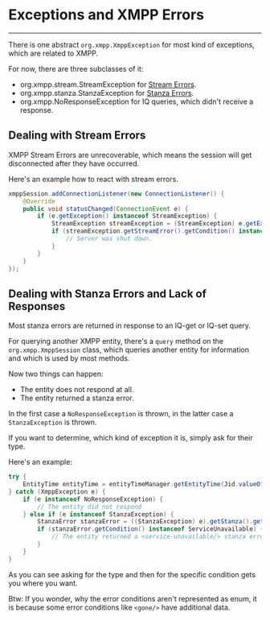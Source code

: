 # Exceptions and XMPP Errors
---

There is one abstract ```org.xmpp.XmppException``` for most kind of exceptions, which are related to XMPP.

For now, there are three subclasses of it:

* org.xmpp.stream.StreamException for [Stream Errors][Stream Errors].
* org.xmpp.stanza.StanzaException for [Stanza Errors][Stanza Errors].
* org.xmpp.NoResponseException for IQ queries, which didn\'t receive a response.


## Dealing with Stream Errors

XMPP Stream Errors are unrecoverable, which means the session will get disconnected after they have occurred.

Here's an example how to react with stream errors.

```java
xmppSession.addConnectionListener(new ConnectionListener() {
    @Override
    public void statusChanged(ConnectionEvent e) {
        if (e.getException() instanceof StreamException) {
            StreamException streamException = (StreamException) e.getException();
            if (streamException.getStreamError().getCondition() instanceof SystemShutdown) {
                // Server was shut down.
            }
        }
    }
});
```

## Dealing with Stanza Errors and Lack of Responses

Most stanza errors are returned in response to an IQ-get or IQ-set query.

For querying another XMPP entity, there\'s a `query` method on the `org.xmpp.XmppSession` class, which queries another entity for information and which is used by most methods.

Now two things can happen:

* The entity does not respond at all.
* The entity returned a stanza error.

In the first case a `NoResponseException` is thrown, in the latter case a `StanzaException` is thrown.

If you want to determine, which kind of exception it is, simply ask for their type.

Here\'s an example:

```java
try {
    EntityTime entityTime = entityTimeManager.getEntityTime(Jid.valueOf("juliet@example.net/balcony"));
} catch (XmppException e) {
    if (e instanceof NoResponseException) {
        // The entity did not respond
    } else if (e instanceof StanzaException) {
        StanzaError stanzaError = ((StanzaException) e).getStanza().getError();
        if (stanzaError.getCondition() instanceof ServiceUnavailable) {
            // The entity returned a <service-unavailable/> stanza error.
        }
    }
}
```

As you can see asking for the type and then for the specific condition gets you where you want.

Btw: If you wonder, why the error conditions aren\'t represented as enum, it is because some error conditions like `<gone/>` have additional data.


[Stream Errors]: http://xmpp.org/rfcs/rfc6120.html#streams-error "Stream Errors"
[Stanza Errors]: http://xmpp.org/rfcs/rfc6120.html#stanzas-error "Stanza Errors"
